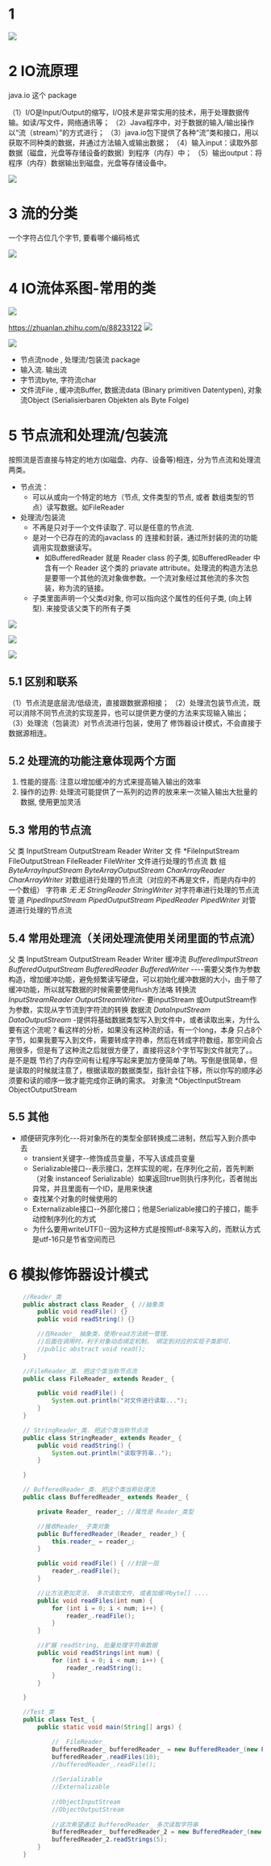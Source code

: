 
# 1 #

![](image/Pasted%20image%2020230419153800.png)


# 2 IO流原理
java.io 这个 package

（1）I/O是Input/Output的缩写，I/O技术是非常实用的技术，用于处理数据传输。如读/写文件，网络通讯等；
（2）Java程序中，对于数据的输入/输出操作以“流（stream）”的方式进行；
（3）java.io包下提供了各种“流”类和接口，用以获取不同种类的数据，并通过方法输入或输出数据；
（4）输入input：读取外部数据（磁盘，光盘等存储设备的数据）到程序（内存）中；
（5）输出output：将程序（内存）数据输出到磁盘，光盘等存储设备中。


![](image/Pasted%20image%2020230419173032.png)


# 3 流的分类


一个字符占位几个字节, 要看哪个编码格式 

![](image/Pasted%20image%2020230419173308.png)

# 4 IO流体系图-常用的类

![](https://img-blog.csdnimg.cn/71e05d0284df419181f1c27a5d4d540b.png?x-oss-process=image/watermark,type_d3F5LXplbmhlaQ,shadow_50,text_Q1NETiBA5aWI5pav5p2O5YWI55Sf,size_19,color_FFFFFF,t_70,g_se,x_16)

https://zhuanlan.zhihu.com/p/88233122
![](image/Pasted%20image%2020230420145526.png)

![](image/Pasted%20image%2020230420213618.png)

- 节点流node , 处理流/包装流 package 
- 输入流. 输出流
- 字节流byte, 字符流char
- 文件流File , 缓冲流Buffer, 数据流data (Binary primitiven Datentypen),  对象流Object (Serialisierbaren Objekten als Byte Folge)


# 5 节点流和处理流/包装流

按照流是否直接与特定的地方(如磁盘、内存、设备等)相连，分为节点流和处理流两类。
 
- 节点流：
	- 可以从或向一个特定的地方（节点, 文件类型的节点, 或者 数组类型的节点）读写数据。如FileReader
- 处理流/包装流
	- 不再是只对于一个文件读取了. 可以是任意的节点流.
	- 是对一个已存在的流的javaclass 的 连接和封装，通过所封装的流的功能调用实现数据读写。
		- 如BufferedReader 就是 Reader class 的子类, 如BufferedReader 中含有一个 Reader 这个类的 priavate attribute。处理流的构造方法总是要带一个其他的流对象做参数。一个流对象经过其他流的多次包装，称为流的链接。
	- 子类里面声明一个父类d对象, 你可以指向这个属性的任何子类, (向上转型).  来接受该父类下的所有子类

![](https://img-blog.csdnimg.cn/69fe3381b79c4190a16f975f27fc859e.png?x-oss-process=image/watermark,type_d3F5LXplbmhlaQ,shadow_50,text_Q1NETiBA5aWI5pav5p2O5YWI55Sf,size_20,color_FFFFFF,t_70,g_se,x_16)

![](https://img-blog.csdnimg.cn/56dcd3cd45cf4af4ada62f0292c71cdf.png?x-oss-process=image/watermark,type_d3F5LXplbmhlaQ,shadow_50,text_Q1NETiBA5aWI5pav5p2O5YWI55Sf,size_16,color_FFFFFF,t_70,g_se,x_16)

![](image/Pasted%20image%2020230420215442.png)

## 5.1 区别和联系
（1）节点流是底层流/低级流，直接跟数据源相接；
（2）处理流包装节点流，既可以消除不同节点流的实现差异，也可以提供更方便的方法来实现输入输出；
（3）处理流（包装流）对节点流进行包装，使用了 修饰器设计模式，不会直接于数据源相连。

## 5.2 处理流的功能注意体现两个方面

1. 性能的提高: 注意以增加缓冲的方式来提高输入输出的效率
2. 操作的边界: 处理流可能提供了一系列的边界的放来来一次输入输出大批量的数据, 使用更加灵活 

## 5.3 常用的节点流
父 类 InputStream OutputStream Reader Writer
文 件 *FileInputStream FileOutputStrean FileReader FileWriter 文件进行处理的节点流
数 组 *ByteArrayInputStream ByteArrayOutputStream CharArrayReader CharArrayWriter* 对数组进行处理的节点流（对应的不再是文件，而是内存中的一个数组）
字符串 *无 无 StringReader StringWriter* 对字符串进行处理的节点流
管 道 *PipedInputStream PipedOutputStream PipedReader PipedWriter* 对管道进行处理的节点流

## 5.4 常用处理流（关闭处理流使用关闭里面的节点流）
父 类 InputStream OutputStream Reader Writer
缓冲流 *BufferedImputStrean BufferedOutputStream BufferedReader BufferedWriter* ----需要父类作为参数构造，增加缓冲功能，避免频繁读写硬盘，可以初始化缓冲数据的大小，由于带了缓冲功能，所以就写数据的时候需要使用flush方法咯
转换流 *InputStreamReader OutputStreamWriter*- 要inputStream 或OutputStream作为参数，实现从字节流到字符流的转换
数据流 *DataInputStream DataOutputStream* -提供将基础数据类型写入到文件中，或者读取出来，为什么要有这个流呢？看这样的分析，如果没有这种流的话，有一个long，本身
只占8个字节，如果我要写入到文件，需要转成字符串，然后在转成字符数组，那空间会占用很多，但是有了这种流之后就很方便了，直接将这8个字节写到文件就完了。。是不是既
节约了内存空间有让程序写起来更加方便简单了呐。写倒是很简单，但是读取的时候就注意了，根据读取的数据类型，指针会往下移，所以你写的顺序必须要和读的顺序一致才能完成你正确的需求。
对象流 *ObjectInputStream ObjectOutputStream

## 5.5 其他
- 顺便研究序列化---将对象所在的类型全部转换成二进制，然后写入到介质中去
	- transient关键字--修饰成员变量，不写入该成员变量
	- Serializable接口--表示接口，怎样实现的呢，在序列化之前，首先判断 （对象 instanceof Serializable）如果返回true则执行序列化，否者抛出异常，并且里面有一个ID，是用来快速
	- 查找某个对象的时候使用的
	- Externalizable接口--外部化接口；他是Serializable接口的子接口，能手动控制序列化的方式
	- 为什么要用writeUTF()--因为这种方式是按照utf-8来写入的，而默认方式是utf-16只是节省空间而已 


# 6 模拟修饰器设计模式

```JAVA
    //Reader_类
    public abstract class Reader_ { //抽象类
        public void readFile() {}
        public void readString() {}

        //在Reader_ 抽象类，使用read方法统一管理.
        //后面在调用时，利于对象动态绑定机制， 绑定到对应的实现子类即可.
        //public abstract void read();
    }

    //FileReader_类. 把这个类当称节点流
    public class FileReader_ extends Reader_ {

        public void readFile() {
            System.out.println("对文件进行读取...");
        }
    }

    // StringReader_类. 把这个类当称节点流
    public class StringReader_ extends Reader_ {
        public void readString() {
            System.out.println("读取字符串..");
        }

    }

    // BufferedReader_类. 把这个类当称处理流
    public class BufferedReader_ extends Reader_ {

        private Reader_ reader_; //属性是 Reader_类型

        //接收Reader_ 子类对象
        public BufferedReader_(Reader_ reader_) {
            this.reader_ = reader_;
        }

        public void readFile() { //封装一层
            reader_.readFile();
        }

        //让方法更加灵活， 多次读取文件, 或者加缓冲byte[] ....
        public void readFiles(int num) {
            for (int i = 0; i < num; i++) {
                reader_.readFile();
            }
        }

        //扩展 readString, 批量处理字符串数据
        public void readStrings(int num) {
            for (int i = 0; i < num; i++) {
                reader_.readString();
            }
        }

    }

    //Test_类
    public class Test_ {
        public static void main(String[] args) {

			//  FileReader_
            BufferedReader_ bufferedReader_ = new BufferedReader_(new FileReader_());
            bufferedReader_.readFiles(10);
            //bufferedReader_.readFile();
            
            //Serializable
            //Externalizable
            
            //ObjectInputStream
            //ObjectOutputStream
            
            //这次希望通过 BufferedReader_ 多次读取字符串
            BufferedReader_ bufferedReader_2 = new BufferedReader_(new StringReader_());
            bufferedReader_2.readStrings(5);
        }
    }

```
